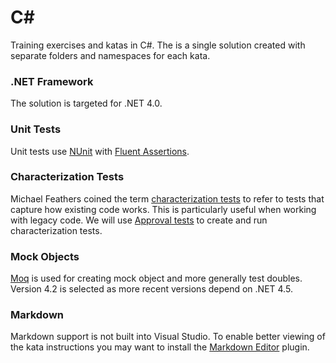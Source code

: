 # C#

Training exercises and katas in C#. The is a single solution created with separate folders and namespaces for each kata.


### .NET Framework
The solution is targeted for .NET 4.0.

### Unit Tests
Unit tests use
[NUnit](http://www.nunit.org/) with [Fluent Assertions](http://www.fluentassertions.com/).

### Characterization Tests
Michael Feathers coined the term
[characterization tests](https://en.wikipedia.org/wiki/Characterization_test)
to refer to tests that capture how existing code works.
This is particularly useful when working with legacy code.
We will use [Approval tests](http://approvaltests.com/) to create and run characterization tests.

### Mock Objects
[Moq](https://github.com/moq/moq4) is used for creating mock object and more generally test doubles.
Version 4.2 is selected as more recent versions depend on .NET 4.5.

### Markdown
Markdown support is not built into Visual Studio. To enable better viewing of the kata instructions
you may want to install the
[Markdown Editor](https://visualstudiogallery.msdn.microsoft.com/eaab33c3-437b-4918-8354-872dfe5d1bfe)
plugin.
